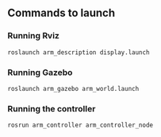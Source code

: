 <h2>Commands to launch</h2>

<h3>Running Rviz</h3>
<code>roslaunch arm_description display.launch</code><br>

<h3>Running Gazebo</h3>
<code>roslaunch arm_gazebo arm_world.launch</code>

<h3>Running the controller</h3>
<code>rosrun arm_controller arm_controller_node</code>
